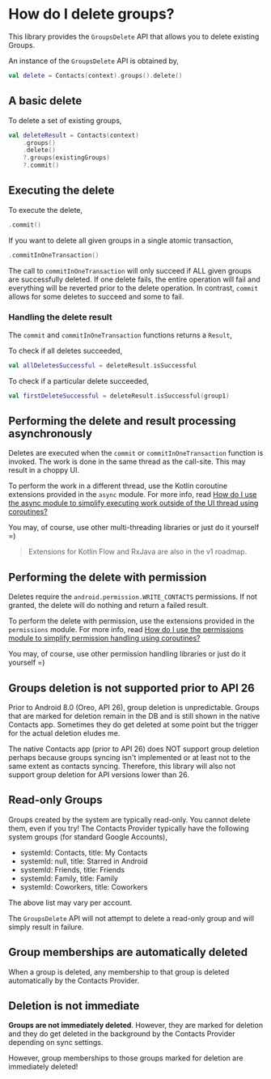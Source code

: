 # How do I delete groups?

This library provides the `GroupsDelete` API that allows you to delete existing Groups.

An instance of the `GroupsDelete` API is obtained by,

```kotlin
val delete = Contacts(context).groups().delete()
```

## A basic delete

To delete a set of existing groups,

```kotlin
val deleteResult = Contacts(context)
    .groups()
    .delete()
    ?.groups(existingGroups)
    ?.commit()
```

## Executing the delete

To execute the delete,

```kotlin
.commit()
```

If you want to delete all given groups in a single atomic transaction,

```kotlin
.commitInOneTransaction()
```

The call to `commitInOneTransaction` will only succeed if ALL given groups are successfully deleted.
If one delete fails, the entire operation will fail and everything will be reverted prior to the
delete operation. In contrast, `commit` allows for some deletes to succeed and some to fail.

### Handling the delete result

The `commit` and `commitInOneTransaction` functions returns a `Result`,

To check if all deletes succeeded,

```kotlin
val allDeletesSuccessful = deleteResult.isSuccessful
```

To check if a particular delete succeeded,

```kotlin
val firstDeleteSuccessful = deleteResult.isSuccessful(group1)
```

## Performing the delete and result processing asynchronously

Deletes are executed when the `commit` or `commitInOneTransaction` function is invoked. The work is
done in the same thread as the call-site. This may result in a choppy UI.

To perform the work in a different thread, use the Kotlin coroutine extensions provided in the `async` module.
For more info, read [How do I use the async module to simplify executing work outside of the UI thread using coroutines?](/howto/howto-use-api-with-async-execution.md)

You may, of course, use other multi-threading libraries or just do it yourself =)

> Extensions for Kotlin Flow and RxJava are also in the v1 roadmap.

## Performing the delete with permission

Deletes require the `android.permission.WRITE_CONTACTS` permissions. If not granted, the delete
will do nothing and return a failed result.

To perform the delete with permission, use the extensions provided in the `permissions` module.
For more info, read [How do I use the permissions module to simplify permission handling using coroutines?](/howto/howto-use-api-with-permissions-handling.md)

You may, of course, use other permission handling libraries or just do it yourself =)

## Groups deletion is not supported prior to API 26

Prior to Android 8.0 (Oreo, API 26), group deletion is unpredictable. Groups that are marked for
deletion remain in the DB and is still shown in the native Contacts app. Sometimes they do get
deleted at some point but the trigger for the actual deletion eludes me.

The native Contacts app (prior to API 26) does NOT support group deletion perhaps because groups
syncing isn't implemented or at least not to the same extent as contacts syncing. Therefore, this
library will also not support group deletion for API versions lower than 26.

## Read-only Groups

Groups created by the system are typically read-only. You cannot delete them, even if you try! The
Contacts Provider typically have the following system groups (for standard Google Accounts),

- systemId: Contacts, title: My Contacts
- systemId: null, title: Starred in Android
- systemId: Friends, title: Friends
- systemId: Family, title: Family
- systemId: Coworkers, title: Coworkers

The above list may vary per account.

The `GroupsDelete` API will not attempt to delete a read-only group and will simply result in
failure.

## Group memberships are automatically deleted

When a group is deleted, any membership to that group is deleted automatically by the
Contacts Provider.

## Deletion is not immediate

**Groups are not immediately deleted**. However, they are marked for deletion and they do get
deleted in the background by the Contacts Provider depending on sync settings.

However, group memberships to those groups marked for deletion are immediately deleted!